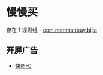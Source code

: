 # 慢慢买

存在 1 规则组 - [com.manmanbuy.bijia](/src/apps/com.manmanbuy.bijia.ts)

## 开屏广告

- [快照-0](https://i.gkd.li/import/13214974)
